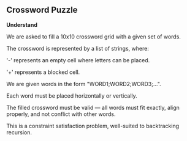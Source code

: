 ## Crossword Puzzle
**Understand**

We are asked to fill a 10x10 crossword grid with a given set of words.

The crossword is represented by a list of strings, where:

'-' represents an empty cell where letters can be placed.

'+' represents a blocked cell.

We are given words in the form "WORD1;WORD2;WORD3;...".

Each word must be placed horizontally or vertically.

The filled crossword must be valid — all words must fit exactly, align properly, and not conflict with other words.

This is a constraint satisfaction problem, well-suited to backtracking recursion.